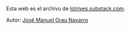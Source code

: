 Esta web es el archivo de [lotrives.substack.com](https://lotrives.substack.com).

Autor: [José Manuel Grau Navarro](https://substack.com/@jmgraunavarro)
